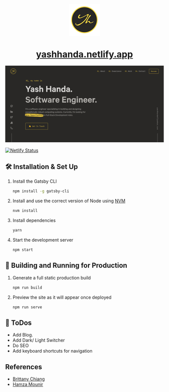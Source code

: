 <div align="center">
  <img alt="Logo" src="https://raw.githubusercontent.com/Yash-Handa/Portfolio-v2/main/src/images/logo.png" width="100" />
</div>
<h1 align="center">
  <a href="https://yashhanda.netlify.app/" title="Yash Handa Portfolio">yashhanda.netlify.app</a>
</h1>

![demo](https://raw.githubusercontent.com/Yash-Handa/Portfolio-v2/main/src/images/demo.png)

[![Netlify Status](https://api.netlify.com/api/v1/badges/68ea90a8-d165-4651-9e69-173e89efea90/deploy-status)](https://app.netlify.com/sites/yashhanda/deploys)

## 🛠 Installation & Set Up

1. Install the Gatsby CLI

   ```sh
   npm install -g gatsby-cli
   ```

2. Install and use the correct version of Node using [NVM](https://github.com/nvm-sh/nvm)

   ```sh
   nvm install
   ```

3. Install dependencies

   ```sh
   yarn
   ```

4. Start the development server

   ```sh
   npm start
   ```

## 🚀 Building and Running for Production

1. Generate a full static production build

   ```sh
   npm run build
   ```

1. Preview the site as it will appear once deployed

   ```sh
   npm run serve
   ```

## 📝 ToDos

- Add Blog.
- Add Dark/ Light Switcher
- Do SEO
- Add keyboard shortcuts for navigation

## References

- [Brittany Chiang](https://github.com/bchiang7)
- [Hamza Mounir](https://github.com/hamzaPixl)
